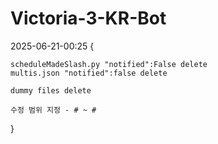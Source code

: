 # Victoria-3-KR-Bot

2025-06-21-00:25 {

    scheduleMadeSlash.py "notified":False delete
    multis.json "notified":false delete

    dummy files delete

    수정 범위 지정 - # ~ #

}